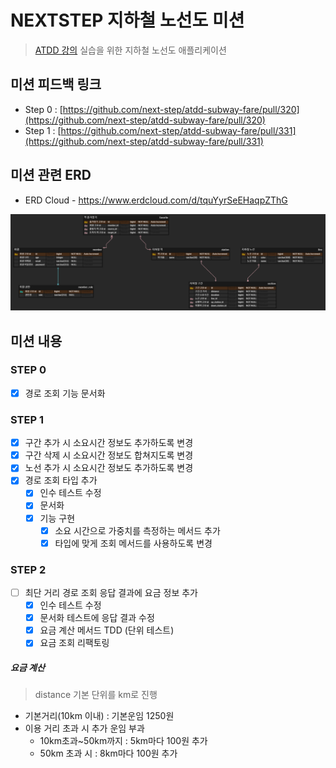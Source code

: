 # NEXTSTEP 지하철 노선도 미션
> [ATDD 강의](https://edu.nextstep.camp/c/R89PYi5H) 실습을 위한 지하철 노선도 애플리케이션


## 미션 피드백 링크

- Step 0 : [https://github.com/next-step/atdd-subway-fare/pull/320](https://github.com/next-step/atdd-subway-fare/pull/320)
- Step 1 : [https://github.com/next-step/atdd-subway-fare/pull/331](https://github.com/next-step/atdd-subway-fare/pull/331)


## 미션 관련 ERD
- ERD Cloud - https://www.erdcloud.com/d/tquYyrSeEHaqpZThG

<img src="images/DB-ERD.png">

## 미션 내용

### STEP 0
- [x] 경로 조회 기능 문서화

### STEP 1
- [x] 구간 추가 시 소요시간 정보도 추가하도록 변경
- [x] 구간 삭제 시 소요시간 정보도 합쳐지도록 변경
- [x] 노선 추가 시 소요시간 정보도 추가하도록 변경
- [x] 경로 조회 타입 추가
  - [x] 인수 테스트 수정
  - [x] 문서화
  - [x] 기능 구현
    - [x] 소요 시간으로 가중치를 측정하는 메서드 추가
    - [x] 타입에 맞게 조회 메서드를 사용하도록 변경

### STEP 2
- [ ] 최단 거리 경로 조회 응답 결과에 요금 정보 추가
  - [x] 인수 테스트 수정
  - [x] 문서화 테스트에 응답 결과 수정
  - [x] 요금 계산 메서드 TDD (단위 테스트)
  - [x] 요금 조회 리팩토링 

##### 요금 계산
> distance 기본 단위를 km로 진행

- 기본거리(10km 이내) : 기본운임 1250원
- 이용 거리 초과 시 추가 운임 부과
  - 10km초과~50km까지 : 5km마다 100원 추가
  - 50km 초과 시 : 8km마다 100원 추가
